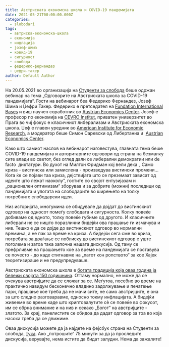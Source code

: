 ```yaml
---
title: Австриската економска школа и COVID-19 пандемијата
date: 2021-05-21T00:00:00.000Z
categories:
  - slobodari
tags:
  - автриска-економска-школа
  - економија
  - инфлација
  - јозеф-шима
  - ковид-19
  - сигурност
  - слобода
  - федерико-фернандез
  - џефри-такер
author: Default Author
---
```


На 20.05.2021 во организација на [Студенти за слобода](http://studentsforliberty.org/) беше одржан вебинар на тема „Одговорите на Австриската школа за COVID-19 пандемијата“. Гости на вебинарот беа Федерико Фернандез, Јозеф Шима и Џефри Такер. Федерико е претседател на [Fundation International Bases](https://fundacionbases.org/) и виш научен соработник во [Austrian Economics Center](https://www.austriancenter.com/covid-war-children/). Јозеф е професор по економија на [CEVRO Institut](https://www.cevroinstitut.cz/en/), приватен универзитет во Прага во чиј фокус е класичниот либерализам и Австриската економска школа. Џеф е главен уредник во [American Institute for Economic Research](https://www.aier.org/), а модератор беше Симон Саревски од Либертаниа и  [Austrian Economics Center](https://www.austriancenter.com/covid-war-children/).

Како што самиот наслов на вебинарот наговестува, главната тема беше COVID-19 пандемијата и авторитарните одговори од страна на безмалку сите влади во светот, без оглед дали се либерални демократии или de facto  диктатури. Во духот на Милтон Фридман кој вели дека „ Само криза - вистинска или замислена - произведува вистински промени... Кога ќе се појави таа криза, дејствијата што се преземаат зависат од идеите што лежат наоколу“, гостите со својот ентузијазам и „рационален оптимизам“ зборуваа и за добрите (можни) последици од пандемијата и улогата на слободарите во ширењето на толку потребните слободарски идеи.

Низ историјата, многумина се обидувале да дојдат до вистинскиот одговор на односот помеѓу слободата и сигурноста. Колку повеќе добиваме од едното, толку повеќе губиме од другото. И класичните либерали не се ништо поразлични бидејќи ова прашање ги измачува и нив. Тешко е да се дојде до вистинскиот одговор во нормални времиња, а не пак за време на криза. А бидејќи сега сме во криза, потребата за доаѓање се поблиску до вистинскиот одговор е уште поголема и затоа така започна нашата дискусија. Од таму се префрливме на прашањето кое за време на пандемијата се поставува се почесто - до каде стигнавме на „патот кон ропството“ за кое Хајек теоретизираше и не предупредуваше.

Австриската економска школа е [богата традиција која оваа година ја бележи својата 150 годишнина](http://libertaniabackup.local/marginalisticka-revolucija-150-godini-podocna/). Оттаму нормално, не може да се очекува австријците да се сложат за се. Меѓутоа, посебно во време на практично навидум бесконечно владино задолжување и печатење пари, прашање кое треба да не мачи сите, не само австријците, е она за што следно разговаравме, односно токму инфлацијата. А бидејќи живееме во време каде што криптовалутите сè се повеќе во фокусот, им се обрна внимание и на нив и секако „Богот“ на австријците - златото. За крај, панелистите се обидоа да дадат одговор за тоа во која насока треба да се движиме.

Оваа дискусија можете да ја најдете на фејсбук страна на Студенти за слобода, [тука](https://www.facebook.com/watch/live/?v=826865848233214&ref=watch_permalink). Ако „потрошите“ 75 минути за да ја проследите дискусија, верувајте, нема истите да бидат залудни. Нема да зажалите!
